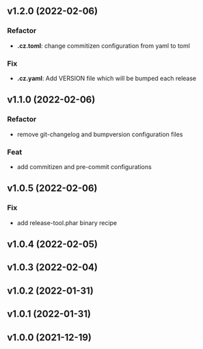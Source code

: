 ## v1.2.0 (2022-02-06)

### Refactor

- **.cz.toml**: change commitizen configuration from yaml to toml

### Fix

- **.cz.yaml**: Add VERSION file which will be bumped each release

## v1.1.0 (2022-02-06)

### Refactor

- remove git-changelog and bumpversion configuration files

### Feat

- add commitizen and pre-commit configurations

## v1.0.5 (2022-02-06)

### Fix

- add release-tool.phar binary recipe

## v1.0.4 (2022-02-05)

## v1.0.3 (2022-02-04)

## v1.0.2 (2022-01-31)

## v1.0.1 (2022-01-31)

## v1.0.0 (2021-12-19)
